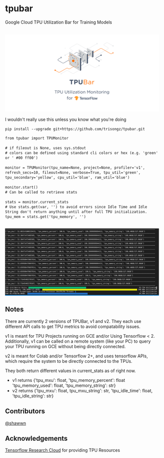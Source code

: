 # tpubar
 Google Cloud TPU Utilization Bar for Training Models
 
<p align="center">
    <br>
    <img src="docs/tpubar_img.png"/>
    <br>
<p>


I wouldn't really use this unless you know what you're doing

```shell
pip install --upgrade git+https://github.com/trisongz/tpubar.git
```


```python3
from tpubar import TPUMonitor

# if fileout is None, uses sys.stdout
# colors can be defined using standard cli colors or hex (e.g. 'green' or ' #00 ff00')

monitor = TPUMonitor(tpu_name=None, project=None, profiler='v1', refresh_secs=10, fileout=None, verbose=True, tpu_util='green', tpu_secondary='yellow', cpu_util='blue', ram_util='blue')

monitor.start()
# Can be called to retrieve stats

stats = monitor.current_stats
# Use stats.get(var, '') to avoid errors since Idle Time and Idle String don't return anything until after full TPU initialization.
tpu_mem = stats.get('tpu_memory', '')

```

<p align="center">
    <br>
    <img src="docs/tpumonitor.png"/>
    <br>
<p>

## Notes

There are currently 2 versions of TPUBar, v1 and v2. They each use different API calls to get TPU metrics to avoid compatability issues.

v1 is meant for TPU Projects running on GCE and/or Using Tensorflow < 2. Additionally, v1 can be called on a remote system (like your PC) to query your TPU running on GCE without being directly connected.

v2 is meant for Colab and/or Tensorflow 2+, and uses tensorflow APIs, which require the system to be directly connected to the TPUs.

They both return different values in current_stats as of right now.

- v1 returns {'tpu_mxu': float, 'tpu_memory_percent': float 'tpu_memory_used': float, 'tpu_memory_string': str}
- v2 returns {'tpu_mxu': float, tpu_mxu_string': str, 'tpu_idle_time': float, 'tpu_idle_string': str}


## Contributors

[@shawwn](https://github.com/shawwn)

## Acknowledgements

[Tensorflow Research Cloud](https://www.tensorflow.org/tfrc) for providing TPU Resources